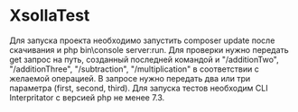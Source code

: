 # XsollaTest
Для запуска проекта необходимо запустить composer update после скачивания и php bin\console server:run.
Для проверки нужно передать get запрос на путь, созданный последней командой и "/additionTwo", "/additionThree", "/subtraction", "/multiplication" в соответствии с желаемой операцией. В запросе нужно передать два или три параметра (first, second, third).
Для запуска тестов необходим CLI Interpritator с версией php не менее 7.3.
